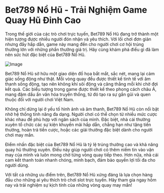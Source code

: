 # Bet789 Nổ Hũ - Trải Nghiệm Game Quay Hũ Đỉnh Cao

Trong thế giới của các trò chơi trực tuyến, Bet789 Nổ Hũ đang trở thành một hiện tượng được nhiều người đón nhận và yêu thích. Với lối chơi đơn giản nhưng đầy hấp dẫn, game này mang đến cho người chơi cơ hội trúng thưởng lớn với những phần thưởng giá trị. Hãy cùng khám phá điều gì đã làm nên sức hút đặc biệt của Bet789 Nổ Hũ.

![Image](https://github.com/user-attachments/assets/bd51ea9f-0666-407b-a7a7-98ead6de688c)

Bet789 Nổ Hũ sở hữu một giao diện đồ họa bắt mắt, sắc nét, mang lại cảm giác sống động như thật. Mỗi vòng quay đều được thiết kế tinh tế với âm thanh sống động, tạo nên không khí sôi động và căng thẳng mỗi khi chờ đợi kết quả. Các biểu tượng trong game được thiết kế theo phong cách châu Á, mang đậm dấu ấn văn hóa truyền thống, từ đó tạo ra sự gần gũi và quen thuộc đối với người chơi Việt Nam.

Không chỉ dừng lại ở yếu tố hình ảnh và âm thanh, Bet789 Nổ Hũ còn nổi bật nhờ hệ thống tính năng đa dạng. Người chơi có thể chọn từ nhiều mức cược khác nhau để phù hợp với ngân sách của mình. Đặc biệt, nhà cái thường xuyên tổ chức các sự kiện khuyến mãi hấp dẫn, chẳng hạn như tặng tiền thưởng, hoàn trả tiền cược, hoặc các giải thưởng đặc biệt dành cho người chơi may mắn.

Điểm nhấn đặc biệt của Bet789 Nổ Hũ là tỷ lệ trúng thưởng cao và khả năng quay hũ thường xuyên. Điều này giúp người chơi có thêm niềm tin vào vận may của mình và luôn mong chờ từng vòng quay tiếp theo. Hơn nữa, nhà cái cam kết thanh toán nhanh chóng, minh bạch, đảm bảo quyền lợi tối đa cho người dùng.

Với tất cả những ưu điểm trên, Bet789 Nổ Hũ xứng đáng là lựa chọn hàng đầu cho những ai yêu thích trò chơi slot trực tuyến. Hãy tham gia ngay hôm nay và trải nghiệm sự kịch tính của những vòng quay may mắn!